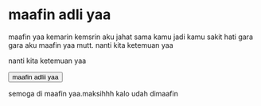 
<!DOCTYPE html>
<html lang="id">
<head>
    <meta charset="UTF-8">
    <meta name="viewport" content="width=device-width, initial-scale=1.0">
    <link rel="stylesheet" href="style.css">
    <title>Permintaan Maaf</title>
</head>
<body>
    <div class="container">
        <h1>maafin adli yaa</h1>
        <p class="message">maafin yaa kemarin kemsrin aku jahat sama kamu jadi kamu sakit hati gara gara aku maafin yaa mutt.
nanti kita ketemuan yaa</p>
        <p class="message">nanti kita ketemuan yaa</p>
        <button id="forgiveBtn">maafin adlii yaa</button>
    </div>
    <div id="responseMessage" class="hidden">
        <p>semoga di maafin yaa.maksihhh kalo udah dimaafin</p>
    </div>
    <script src="script.js"></script>
</body>
</html>
